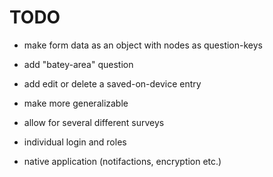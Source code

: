 # TODO

- make form data as an object with nodes as question-keys

- add "batey-area" question

- add edit or delete a saved-on-device entry

- make more generalizable

- allow for several different surveys

- individual login and roles

- native application (notifactions, encryption etc.)
